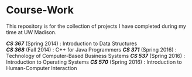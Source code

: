 # Course-Work

This repository is for the collection of projects I have completed during my time at UW Madison.

***CS 367*** (Spring 2014) : Introduction to Data Structures   
***CS 368*** (Fall 2014) : C++ for Java Programmers
***CS 371*** (Spring 2016) : Technology of Computer-Based Business Systems
***CS 537*** (Spring 2016) : Introduction to Operating Systems
***CS 570*** (Spring 2016) : Introduction to Human-Computer Interaction

